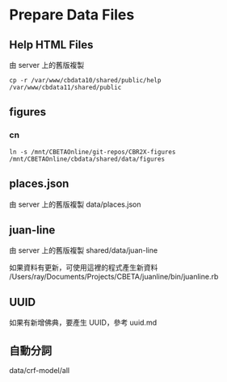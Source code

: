 # Prepare Data Files

## Help HTML Files

由 server 上的舊版複製

    cp -r /var/www/cbdata10/shared/public/help /var/www/cbdata11/shared/public

## figures

### cn

    ln -s /mnt/CBETAOnline/git-repos/CBR2X-figures /mnt/CBETAOnline/cbdata/shared/data/figures

## places.json

由 server 上的舊版複製 data/places.json

## juan-line

由 server 上的舊版複製 shared/data/juan-line

如果資料有更新，可使用這裡的程式產生新資料
/Users/ray/Documents/Projects/CBETA/juanline/bin/juanline.rb

## UUID

如果有新增佛典，要產生 UUID，參考 uuid.md

## 自動分詞

data/crf-model/all
